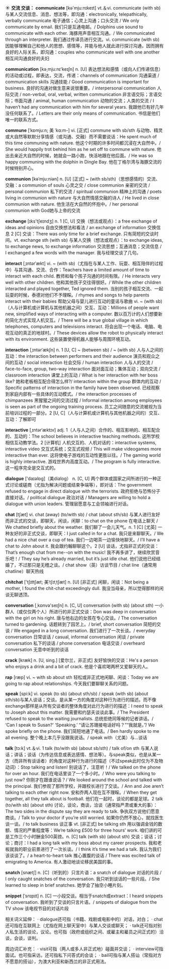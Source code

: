☀ <span class="category">**交流 交谈：**</span>
<span class="vocabulary">**communicate**</span> [kə'mju:nɪkeɪt] 
<span class="definition">vt.＆vi. communicate (with sb) 与某人交流信息、消息、想法等，即沟通：</span>electronically, telepathically, verbally communicate 电子通信；心灵上沟通；口头交流 / We only communicate by email. 我们只是互通电邮。/ Dolphins use sound to communicate with each other. 海豚用声音相互沟通。/ We communicated through an interpreter. 我们通过传译员进行交流。<span class="definition">vi. communicate (with sb) 因能够理解自己和他人的思想、感情等，并能与他人就此进行探讨沟通，因而拥有良好的人际关系，即沟通：</span>couples who communicate well with one another 相互间沟通良好的夫妇

<span class="vocabulary">**communication**</span> [kə͵mju:nɪ'keɪʃn] 
<span class="definition">n. [U] 表达想法和感情（或向人们传递信息）的活动或过程，即表达，交流，传递：</span>channels of communication 沟通渠道 / communication skills 沟通技能 / Good communication is important for business. 良好的沟通对做生意来说很重要。/ interpersonal communication 人际交流 / non-verbal, oral, verbal, written communication 非言语交际；言语交际；书面沟通 / animal, human communication 动物的交流；人类的交流 / I haven’t had any communication with him for several years. 我跟他已有好几年没任何联系了。/ Letters are their only means of communication. 书信是他们唯一的联系方式。           

<span class="vocabulary">**commune**</span> [ˈkɒmju:n; 美 ˈkɑ:m-]
<span class="definition">vi. [正式] commune with sb/sth 与动物、精灵或大自然等默默分享情感（或沟通、交融）而不需要说话：</span>He spent much of this time communing with nature. 他这个时期的许多时间都沉浸在大自然中。/ She would happily trot behind him as he set off to commune with nature. 他出去亲近大自然的时候，她就会一路小跑，快活地跟在他后面。/ He was so happy communing with the dolphin in Dingle Bay. 他在丁格尔湾与海豚交流的时候特别开心。
           
<span class="vocabulary">**communion**</span> [kəˈmju:niən]
<span class="definition">n. [U] [正式] ~ (with sb/sth)（思想感情的）交流、交融：</span>a communion of souls 心灵之交 / close communion 亲密的交流 / personal communion 私下的交流 / spiritual communion 精神上的沟通 / poets living in communion with nature 与大自然情感交融的诗人 / He lived in close communion with nature. 他生活在大自然的怀抱中。/ her personal communion with God她与上帝的交流
 
<span class="vocabulary">**exchange**</span> [ɪks'tʃeɪndӡ] 
<span class="definition">n. 1 [C, U] 交换（想法或观点）：</span>a free exchange of ideas and opinions 自由交换想法和看法 / an exchange of information 交换信息 <span class="definition">2 [C] 交谈：</span>There was only time for a brief exchange. 只有简短的交谈时间。<span class="definition">vt. exchange sth (with sb) 与某人交换（想法或观点）：</span>to exchange ideas, to exchange news, to exchange information 交流思想；互通消息；交流信息 / I exchanged a few words with the manager. 我与经理交谈了几句。
           
<span class="vocabulary">**interact**</span> [ˌɪntərˈækt]
<span class="definition">vi. ~ (with sb)（尤指在与某人工作、玩耍、相互陪伴的过程中）与其沟通、交流、合作：</span>Teachers have a limited amount of time to interact with each child. 教师和每个孩子沟通的时间有限。/ He interacts very well with other children. 他和其他孩子交往得很好。/ While the other children interacted and played together, Ted ignored them. 当别的孩子相互交流、一起玩耍的时候，泰德对他们不予理睬。/ rhymes and songs to help parents interact with their babies 帮助父母与婴儿进行互动的童谣与歌曲 <span class="definition">vi. ~ (with sb)（人与计算机或计算机与其他机器之间）交互、互动：</span>Millions of people want new, simplified ways of interacting with a computer. 数以百万计的人们想要新的简化方式实现人机交互。/ There will be a true global village in which telephones, computers and televisions interact. 将会出现一个电话、电脑、电视互动的真正的地球村。/ These devices allow the robot to physically interact with its environment. 这些装置使得机器人能够与周围环境互动。
           
<span class="vocabulary">**interaction**</span> [ˌɪntərˈækʃn]
<span class="definition">n. 1 [U, C] ~ (between sb) / ~ (with sb) 人与人之间的互动：</span>the interaction between performers and their audience 演员和观众之间的互动 / social interaction 社会交际 / human interaction 人与人的交流 / face-to-face, group, two-way interaction 面对面互动；集体互动；双向交流 / classroom interaction 课堂上的互动 / What is her interaction with her boss like? 她和老板相互配合得怎么样?/ interaction within the group 群体内的互动 / Specific patterns of interaction in the family have been observed. 已经观察到家庭内部有一些具体的互动模式。/ the interaction processes of chimpanzees 黑猩猩之间的交流过程 / Informal interaction among employees is seen as part of the ongoing training process. 员工之间随意的交流被视为当前培训过程的一部分。<span class="definition">2 [U, C]（人与计算机或计算机与其他机器之间的）交互、互动：</span>了解即可
           
<span class="vocabulary">**interactive**</span> [ˌɪntərˈæktɪv]
<span class="definition">adj. 1（人与人之间）合作的、相互影响的、相互配合的、互动的：</span>The school believes in interactive teaching methods. 这所学校相信互动教学法。<span class="definition">2 [计算机] 人机交互的、人机对话的：</span>interactive systems, interactive video 交互式系统；交互式视频 / This will make videogames more interactive than ever. 这将使电子游戏的互动性更胜以往。/ The gaming world is highly interactive. 游戏世界内高度互动。/ The program is fully interactive. 这一程序完全是交互式的。

<span class="vocabulary">**dialogue**</span> ['daɪəlɒɡ]（美dialog）
<span class="definition">n. [C, U] 两个群体或国家之间所进行的一种正式讨论或磋商（尤指为解决问题或结束争端等），即对话：</span>The government refused to engage in direct dialogue with the terrorists. 政府拒绝与恐怖分子直接对话。/ political dialogue 政治对话 / Managers are willing to hold a dialogue with union leaders. 管理层愿意与工会领袖进行对话。

<span class="vocabulary">**chat**</span> [tʃæt] 
<span class="definition">vi. chat (away) (to/with sb) / chat (about sth/sb) 与某人进行友好而非正式的交谈，即聊天，闲谈，闲聊：</span>to chat on the phone 在电话上聊天 / We chatted briefly about the weather. 我们聊了一会儿天气。<span class="definition">n. 1 [C] [尤英] 一种友好的非正式交谈，即聊天：</span>I just called in for a chat. 我只是来聊聊天。/ We had a nice chat over a cup of tea. 我们一边喝茶一边愉快地聊天。/ I’ll have a chat to John about it. 我会跟约翰聊聊这个。<span class="definition">2 [U] 谈话，尤指非正式的交谈：</span>That’s enough chat from me--on with the music! 我不再多讲了，继续欣赏音乐吧！/ They say he’s already married, but it’s just idle chat. 他们说他已经结婚了，不过那只是无稽之谈。/ chat show（英）访谈节目 / chat line（通常用chatline）聊天热线
           
<span class="vocabulary">**chitchat**</span> ['tʃɪttʃæt; 美ˈtʃɪtˌtʃæt]
<span class="definition">n. [U] [非正式] 闲聊，闲谈：</span>Not being a mother, I found the chit-chat exceedingly dull. 我没当母亲，所以觉得那样的闲谈无聊透顶。

<span class="vocabulary">**conversation**</span> [͵kɒnvə'seɪʃn] 
<span class="definition">n. [C, U] conversation (with sb) (about sth) 一小群人（或仅仅两个人）所进行的非正式交谈：</span>Don was deep in conversation with the girl on his right. 唐与他右边的女孩在专心交谈。/ The conversation turned to gardening. 话题转到了园艺上。/ brief, short conversation 简短的交谈 / We engaged in a long conversation. 我们进行了一次长谈。/ everyday conversation 日常谈话 / casual, informal conversation 闲谈 / private conversation 私下的谈话 / phone conversation 电话交谈 / overheard conversation 无意中听到的谈话 
           
<span class="vocabulary">**crack**</span> [kræk]
<span class="definition">n. [U, sing.] [爱尔兰，非正式] 友好愉快的交谈：</span>He's a person who enjoys a drink and a bit of crack. 他是个喜欢喝两杯又爱聊天的人。
           
<span class="vocabulary">**rap**</span> [ræp]
<span class="definition">vi. ~ with sb about sth 轻松或非正式地闲聊、闲谈：</span>Today we are going to rap about relationships. 今天我们要聊聊关系的问题。

<span class="vocabulary">**speak**</span> [spi:k] 
<span class="definition">vi. speak (to sb) (about sth/sb) / speak (with sb) (about sth/sb)与某人谈话；交谈。是从某一方的角度对这种行为进行的描述。而不像exchange那样是从所有交谈者的整体角度对此行为进行的描述：</span>I need to speak to Joseph about this matter. 我需要和约瑟夫谈谈此事。/ The President refused to speak to the waiting journalists. 总统拒绝同等候的记者讲话。/ ‘Can I speak to Susan?’ ‘Speaking.’ “请让苏珊接电话好吗？”“我就是。”/ We spoke briefly on the phone. 我们简短地通了电话。/ Ben hardly spoke to me all evening. 整个晚上本几乎没跟我说话。/ speak with（尤美）与…谈话

<span class="vocabulary">**talk**</span> [tɔ:k] 
<span class="definition">vt.＆vi. 1 talk (to/with sb) (about sb/sth) / talk of/on sth 与某人说话；讲话；谈话（为传达信息或表达感情、想法等）。与speak类似，也是从某一方（而非所有谈话者）的角度对这种行为进行的描述（不过speak此时仅为不及物动词）：</span>Stop talking and listen! 别说话了，注意听！/ We talked on the phone for over an hour. 我们在电话里谈了一个多小时。/ Who were you talking to just now? 你刚才在跟谁说话？/ We looked around the school and talked with the principal. 我们参观了那所学校，并跟校长进行了交谈。/ Ann and Joe aren’t talking to each other right now. 安和乔两人现在互不理睬。/ When they get together, all they talk about is football. 他们在一起时，谈论的都是足球。<span class="definition">2 talk (to/with sb) (about sth)  讨论，谈论，商谈，洽谈（通常指严肃或重大的事）：</span>The two sides in the dispute say they are ready to talk. 争执双方说他们愿意商谈。/ Talk to your doctor if you’re still worried. 如果你仍然不放心，就找医生谈一谈。/ to talk business 谈正事 <span class="definition">vt. [非正式] be talking sth 用以强调金钱的数额、情况的严重程度等：</span>We’re talking £500 for three hours’ work. 咱们讲的可是工作三个小时酬金500英镑。<span class="definition">n. [C] talk (with sb) (about sth) 交谈；谈话；讨论；商讨：</span>I had a long talk with my boss about my career prospects. 我和老板就我的职业前景进行了一次长谈。/ I think it’s time we had a talk. 我认为我们该谈谈了。/ a heart-to-heart talk 推心置腹的谈话 / There was excited talk of emigrating to America. 有人激动地谈论移民美国的事。
           
<span class="vocabulary">**snatch**</span> [snætʃ]
<span class="definition">n. [C]（听到的）只言片语：</span>a snatch of dialogue 对话的片段 / I only caught snatches of the conversation. 我只听到谈话的一些片段。/ She learned to sleep in brief snatches. 她学会了抽空小睡片刻。

<span class="vocabulary">**snippet**</span> [ˈsnɪpɪt]
<span class="definition">n. [C] 一小段交谈。相当于snatch或extract：</span>I heard snippets of conversation. 我听到了交谈的只言片语。/ snippets of dialogue from the TV show 该电视节目的对话片段 
  
相关词义延伸：
· dialogue还可指（书籍、戏剧或电影中的）对话，对白；
· chat还可指在互联网上（尤指在网上聊天室中）与某人交谈或聊天；
· talk还可指对别人私生活的谈论，议论。也可指（政府或组织之间、或雇主和雇员之间正式的）洽谈，会谈，谈判。

周边词汇补充：
· visit可指（两人或多人非正式地）碰面并交谈；
· interview可指面试。也可指采访。还可指私下问答式的会谈；
· bail可指与某人搭讪（常指对方不愿意的搭讪），为澳大利亚和新西兰的非正式用法。


